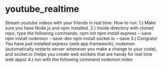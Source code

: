 # youtube_realtime
Stream youtube videos with your friends in real time.
How to run:
1.) Make sure you have Node.js and npm installed.
2.) Inside directory with cloned repo, type the following commands:
    npm init
    npm install express --save
    npm install nodemon --save-dev
    npm install socket.io --save
 3.) Congrats! You have just installed express (web app framework), nodemon (automatically restarts server whenever you make a change to your code), and socket.io (helps you create web sockets that are handy for real time web apps)
 4.) run with the following command
     nodemon index
